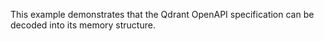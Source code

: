 This example demonstrates that the Qdrant OpenAPI specification can be decoded into its memory structure.